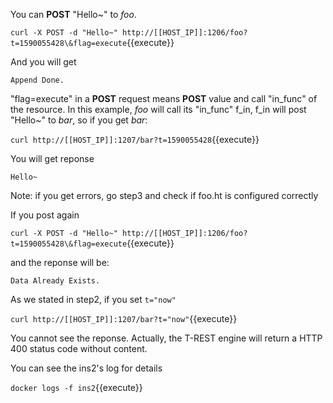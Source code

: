 <!--
 * @Descripttion: 
 * @Author: lzy
 * @Date: 2020-05-21 10:06:26
 * @LastEditors: lzy
 * @LastEditTime: 2020-05-22 20:12:54
--> 
You can **POST** "Hello~" to *foo*.

`curl -X POST -d "Hello~" http://[[HOST_IP]]:1206/foo?t=1590055428\&flag=execute`{{execute}}

And you will get

```
Append Done.
```

"flag=execute" in a **POST** request means **POST** value and call "in_func" of the resource.
In this example, *foo* will call its "in_func" f_in, f_in will post "Hello~" to *bar*,
so if you get *bar*:

`curl http://[[HOST_IP]]:1207/bar?t=1590055428`{{execute}}

You will get reponse

```
Hello~
```

Note: if you get errors, go step3 and check if foo.ht is configured correctly 

If you post again

`curl -X POST -d "Hello~" http://[[HOST_IP]]:1206/foo?t=1590055428\&flag=execute`{{execute}}

and the reponse will be:

```
Data Already Exists.
```

As we stated in step2, if you set `t="now"`

`curl http://[[HOST_IP]]:1207/bar?t="now"`{{execute}}

You cannot see the reponse. Actually, the T-REST engine will return a HTTP 400 status
code without content.

You can see the ins2's log for details

`docker logs -f ins2`{{execute}}